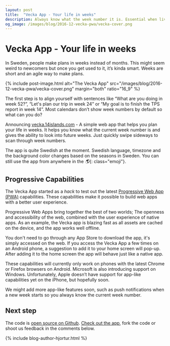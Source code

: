 ```yaml
---
layout: post
title:  "Vecka App - Your life in weeks"
description: Always know what the week number it is. Essential when living in Sweden.
og_image: /images/blog/2016-12-vecka-pwa/vecka-cover.png
---
```


# Vecka App - Your life in weeks

In Sweden, people make plans in weeks instead of months. This might seem weird to newcomers but once you get used to it, it’s kinda smart. Weeks are short and an agile way to make plans.

{% include post-image.html alt="The Vecka App" src="/images/blog/2016-12-vecka-pwa/vecka-cover.png" margin="both" ratio="16_9" %}

The first step is to align yourself with sentences like “What are you doing in week 52?”, “Let's plan our trip in week 24” or “My goal is to finish the TPS report in week 14”. Most calendars don’t show week numbers by default so what can you do?

Announcing [vecka.14islands.com](https://vecka.14islands.com/) - A simple web app that helps you plan your life in weeks. It helps you know what the current week number is and gives the ability to look into future weeks. Just quickly swipe sideways to scan through week numbers.

The app is quite Swedish at the moment. Swedish language, timezone and the background color changes based on the seasons in Sweden. You can still use the app from anywhere in the *🌎*{: class="emoji"}.


## Progressive Capabilities

The Vecka App started as a *hack* to test out the latest [Progressive Web App (PWA)](https://developers.google.com/web/progressive-web-apps/) capabilities. These capabilities make it possible to build web apps with a better user experience.

Progressive Web Apps bring together the best of two worlds; The openness and accessibility of the web, combined with the user experience of native apps. As an example, the Vecka app is blazing fast as all assets are cached on the device, and the app works well offline.

You don't need to go through any App Store to download the app, it's simply accessed on the web. If you access the Vecka App a few times on an Android phone, a suggestion to add it to your home screen will pop-up. After adding it to the home screen the app will behave just like a native app.

These capabilities will currently only work on phones with the latest Chrome or Firefox browsers on Android. Microsoft is also introducing support on Windows. Unfortunately, Apple doesn’t have support for app-like capabilities yet on the iPhone, but hopefully soon.

We might add more app-like features soon, such as push notifications when a new week starts so you always know the current week number.


## Next step

The code is [open source on Github](https://github.com/14islands/vecka.14islands.com). [Check out the app](https://vecka.14islands.com/), fork the code or shoot us feedback in the comments below.

{% include blog-author-hjortur.html %}

